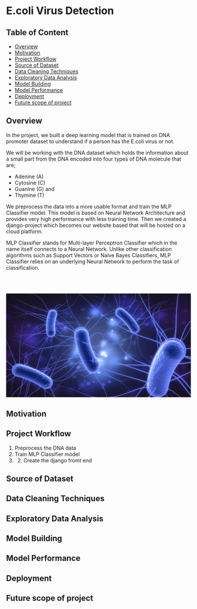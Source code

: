 # E.coli Virus Detection

## Table of Content
* [Overview](#overview)
* [Motivation](#motivation)
* [Project Workflow](#project-workflow)
* [Source of Dataset](#source-of-dataset)
* [Data Cleaning Techniques](#data-cleaning-techniques)
* [Exploratory Data Analysis](#exploratory-data-analysis)
* [Model Building](#model-building)
* [Model Performance](#model-performance)
* [Deployment](#deployment)
* [Future scope of project](#future-scope-of-project)

## Overview

In the project, we built a deep learning model that is trained on DNA promoter dataset to understand if a person has the E.coli virus or not.

We will be working with the DNA dataset which holds the information about a small part from the DNA encoded into four types of DNA molecule that are; 
- Adenine (A)
- Cytosine (C)
- Guanine (G) and
- Thymine (T)

We preprocess the data into a more usable format and train the MLP Classifier model. This model is based on Neural Network Architecture and provides very high performance with less training time. Then we created a django-project which becomes our website based that will be hosted on a cloud platform.

MLP Classifier stands for Multi-layer Perceptron Classifier which in the name itself connects to a Neural Network. Unlike other classification algorithms such as Support Vectors or Naive Bayes Classifiers, MLP Classifier relies on an underlying Neural Network to perform the task of classification.

</br></br>

<img src="img/e_coli_image.png">

## Motivation

## Project Workflow

1. Preprocess the DNA data
2. Train MLP Classifier model
3. 2. Create the django fromt end

## Source of Dataset

## Data Cleaning Techniques

## Exploratory Data Analysis

## Model Building

## Model Performance

## Deployment

## Future scope of project
